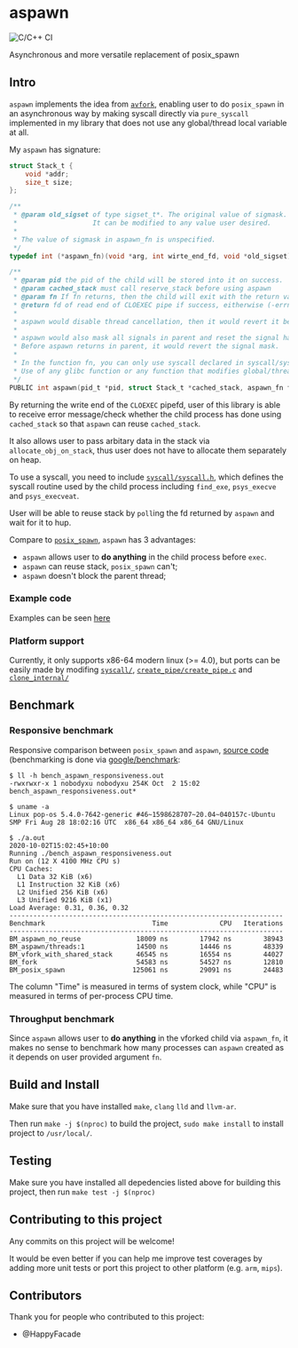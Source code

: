 # aspawn

![C/C++ CI](https://github.com/NobodyXu/aspawn/workflows/C/C++%20CI/badge.svg)

Asynchronous and more versatile replacement of posix_spawn

## Intro

`aspawn` implements the idea from [`avfork`][4], enabling user to do `posix_spawn` in an asynchronous way by
making syscall directly via `pure_syscall` implemented in my library that does not use
any global/thread local variable at all.

My `aspawn` has signature:

```c
struct Stack_t {
    void *addr;
    size_t size;
};

/**
 * @param old_sigset of type sigset_t*. The original value of sigmask.
 *                   It can be modified to any value user desired.
 *
 * The value of sigmask in aspawn_fn is unspecified.
 */
typedef int (*aspawn_fn)(void *arg, int wirte_end_fd, void *old_sigset);

/**
 * @param pid the pid of the child will be stored into it on success.
 * @param cached_stack must call reserve_stack before using aspawn
 * @param fn If fn returns, then the child will exit with the return value of fn as the exit code.
 * @return fd of read end of CLOEXEC pipe if success, eitherwise (-errno).
 *
 * aspawn would disable thread cancellation, then it would revert it before return.
 *
 * aspawn would also mask all signals in parent and reset the signal handler in the child process.
 * Before aspawn returns in parent, it would revert the signal mask.
 *
 * In the function fn, you can only use syscall declared in syscall/syscall.h
 * Use of any glibc function or any function that modifies global/thread-local variable is undefined behavior.
 */
PUBLIC int aspawn(pid_t *pid, struct Stack_t *cached_stack, aspawn_fn fn, void *arg);
```

By returning the write end of the `CLOEXEC` pipefd, user of this library is able to receive error message/check whether
the child process has done using `cached_stack` so that `aspawn` can reuse `cached_stack`.

It also allows user to pass arbitary data in the stack via `allocate_obj_on_stack`, 
thus user does not have to allocate them separately on heap.

To use a syscall, you need to include [`syscall/syscall.h`][2], which defines the syscall routine used by the child process including
`find_exe`, `psys_execve` and `psys_execveat`.

User will be able to reuse stack by `poll`ing the fd returned by `aspawn` and wait for it to hup.

Compare to [`posix_spawn`][3], `aspawn` has 3 advantages:
 - `aspawn` allows user to **do anything** in the child process before `exec`.
 - `aspawn` can reuse stack, `posix_spawn` can't;
 - `aspawn` doesn't block the parent thread;

### Example code

Examples can be seen [here][10]
 
### Platform support

Currently, it only supports x86-64 modern linux (>= 4.0), but ports can be easily made by modifing [`syscall/`][7],
[`create_pipe/create_pipe.c`][8] and [`clone_internal/`][9]

## Benchmark

### Responsive benchmark

Responsive comparison between `posix_spawn` and `aspawn`, [source code][5] (benchmarking is done via [google/benchmark][6]:

```console
$ ll -h bench_aspawn_responsiveness.out
-rwxrwxr-x 1 nobodyxu nobodyxu 254K Oct  2 15:02 bench_aspawn_responsiveness.out*

$ uname -a
Linux pop-os 5.4.0-7642-generic #46~1598628707~20.04~040157c-Ubuntu SMP Fri Aug 28 18:02:16 UTC  x86_64 x86_64 x86_64 GNU/Linux

$ ./a.out
2020-10-02T15:02:45+10:00
Running ./bench_aspawn_responsiveness.out
Run on (12 X 4100 MHz CPU s)
CPU Caches:
  L1 Data 32 KiB (x6)
  L1 Instruction 32 KiB (x6)
  L2 Unified 256 KiB (x6)
  L3 Unified 9216 KiB (x1)
Load Average: 0.31, 0.36, 0.32
---------------------------------------------------------------------
Benchmark                           Time             CPU   Iterations
---------------------------------------------------------------------
BM_aspawn_no_reuse              18009 ns        17942 ns        38943
BM_aspawn/threads:1             14500 ns        14446 ns        48339
BM_vfork_with_shared_stack      46545 ns        16554 ns        44027
BM_fork                         54583 ns        54527 ns        12810
BM_posix_spawn                 125061 ns        29091 ns        24483
```

The column "Time" is measured in terms of system clock, while "CPU" is measured in terms of per-process CPU time.

### Throughput benchmark

Since `aspawn` allows user to **do anything** in the vforked child via `aspawn_fn`, it makes no sense
to benchmark how many processes can `aspawn` created as it depends on user provided argument `fn`.

## Build and Install

Make sure that you have installed `make`, `clang` `lld` and `llvm-ar`.

Then run `make -j $(nproc)` to build the project, `sudo make install` to install project to `/usr/local/`.

## Testing

Make sure you have installed all depedencies listed above for building this project,
then run `make test -j $(nproc)`

## Contributing to this project

Any commits on this project will be welcome!

It would be even better if you can help me improve test coverages by adding more unit tests or port this project to other platform (e.g. `arm`, `mips`).

## Contributors

Thank you for people who contributed to this project:
 - @HappyFacade

[1]: https://github.com/NobodyXu/aspawn
[2]: https://github.com/NobodyXu/aspawn/blob/master/syscall/syscall.h
[3]: https://man7.org/linux/man-pages/man3/posix_spawn.3.html
[4]: https://gist.github.com/nicowilliams/a8a07b0fc75df05f684c23c18d7db234
[5]: https://github.com/NobodyXu/aspawn/blob/master/benchmark/bench_aspawn_responsiveness.cc
[6]: https://github.com/google/benchmark
[7]: https://github.com/NobodyXu/aspawn/tree/master/syscall
[8]: https://github.com/NobodyXu/aspawn/blob/master/create_pipe/create_pipe.c
[9]: https://github.com/NobodyXu/aspawn/tree/master/clone_internal
[10]: https://github.com/NobodyXu/aspawn/tree/master/example
